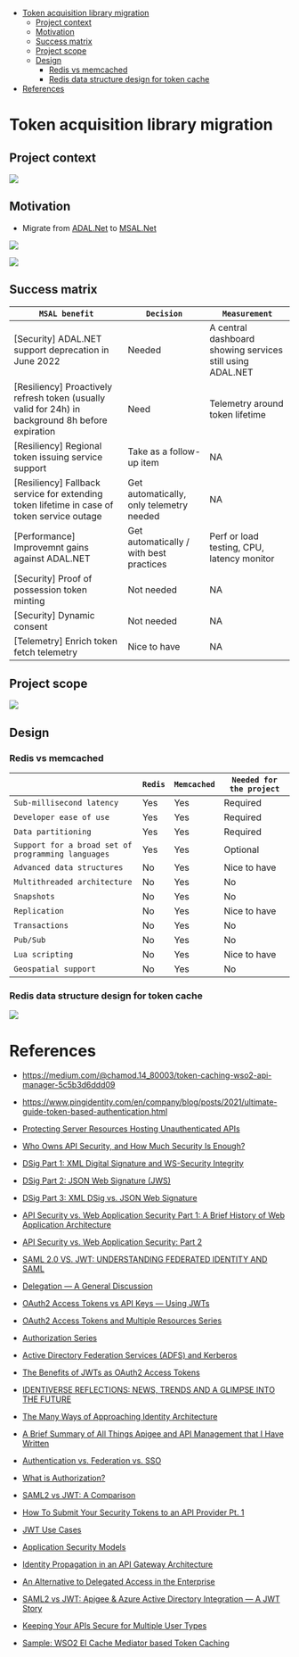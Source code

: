 - [Token acquisition library migration](#token-acquisition-library-migration)
  - [Project context](#project-context)
  - [Motivation](#motivation)
  - [Success matrix](#success-matrix)
  - [Project scope](#project-scope)
  - [Design](#design)
    - [Redis vs memcached](#redis-vs-memcached)
    - [Redis data structure design for token cache](#redis-data-structure-design-for-token-cache)
- [References](#references)

# Token acquisition library migration

## Project context

![](../../.gitbook/assets/msalNetFlowchart.png)

## Motivation
* Migrate from [ADAL.Net](https://github.com/AzureAD/azure-activedirectory-library-for-dotnet) to [MSAL.Net](https://github.com/AzureAD/microsoft-authentication-library-for-dotnet)

![](../../.gitbook/assets/adalNetVsMsalNet.png)

![](../../.gitbook/assets/adalNetVsMsalNetAPI.png)

## Success matrix

| `MSAL benefit` | `Decision` | `Measurement` |
|--|--|--|
| [Security] ADAL.NET support deprecation in June 2022 | Needed | A central dashboard showing services still using ADAL.NET |
| [Resiliency] Proactively refresh token (usually valid for 24h) in background 8h before expiration | Need | Telemetry around token lifetime |
| [Resiliency] Regional token issuing service support | Take as a follow-up item | NA |
| [Resiliency] Fallback service for extending token lifetime in case of token service outage  | Get automatically, only telemetry needed | NA |
| [Performance] Improvemnt gains against ADAL.NET | Get automatically / with best practices | Perf or load testing, CPU, latency monitor |
| [Security] Proof of possession token minting | Not needed | NA |
| [Security] Dynamic consent | Not needed | NA |
| [Telemetry] Enrich token fetch telemetry | Nice to have | NA |

## Project scope

![](../../.gitbook/assets/msalMigrationProjectScope.png)

## Design
### Redis vs memcached

|   | `Redis`  | `Memcached` | `Needed for the project`  |
|---|---|---|---|
| `Sub-millisecond latency`  | Yes  | Yes  |  Required |
| `Developer ease of use`  | Yes  | Yes  |  Required |
| `Data partitioning`  | Yes  | Yes  |  Required |
| `Support for a broad set of programming languages`  | Yes  | Yes  | Optional  |
| `Advanced data structures`  | No  | Yes  | Nice to have |
| `Multithreaded architecture`  | No | Yes  | No  |
| `Snapshots`  | No | Yes  | No  |
| `Replication`  | No | Yes  | Nice to have  |
| `Transactions`  | No | Yes  | No  |
| `Pub/Sub`  | No | Yes  | No  |
| `Lua scripting`  | No | Yes  | Nice to have  |
| `Geospatial support`  | No | Yes  | No  |

### Redis data structure design for token cache

![](../../.gitbook/assets/redisTokenCacheDS.png)

# References
* https://medium.com/@chamod.14_80003/token-caching-wso2-api-manager-5c5b3d6ddd09
* https://www.pingidentity.com/en/company/blog/posts/2021/ultimate-guide-token-based-authentication.html

* [Protecting Server Resources Hosting Unauthenticated APIs](https://medium.com/@robert.broeckelmann/protecting-server-resources-hosting-unauthenticated-apis-d77875db7b8)
* [Who Owns API Security, and How Much Security Is Enough?](https://medium.com/@robert.broeckelmann/nissan-leaf-api-security-who-owns-api-security-and-how-much-security-is-enough-fa467fdb59a1)
* [DSig Part 1: XML Digital Signature and WS-Security Integrity](https://medium.com/@robert.broeckelmann/dsig-part-1-xml-digital-signature-and-ws-security-integrity-225ea3eb894e)
* [DSig Part 2: JSON Web Signature (JWS)](https://medium.com/@robert.broeckelmann/dsig-part-2-json-web-signature-jws-f428d0b5ae40)
* [DSig Part 3: XML DSig vs. JSON Web Signature](https://medium.com/@robert.broeckelmann/dsig-part-3-xml-dsig-vs-json-web-signature-709345c78541)
* [API Security vs. Web Application Security Part 1: A Brief History of Web Application Architecture](https://medium.com/@robert.broeckelmann/api-security-vs-web-application-security-part-1-a-brief-history-of-web-application-architecture-4c8a682a21e)
* [API Security vs. Web Application Security: Part 2](https://medium.com/@robert.broeckelmann/api-security-vs-web-application-security-part-2-e2f327b4b54c)
* [SAML 2.0 VS. JWT: UNDERSTANDING FEDERATED IDENTITY AND SAML](https://medium.com/@robert.broeckelmann/saml-2-0-vs-jwt-understanding-federated-identity-and-saml-a259dff8545c)
* [Delegation — A General Discussion](https://medium.com/@robert.broeckelmann/delegation-a-general-discussion-d0b2ab5a85c7)
* [OAuth2 Access Tokens vs API Keys — Using JWTs](https://medium.com/@robert.broeckelmann/oauth2-access-tokens-vs-api-keys-using-jwts-651f97df9e19)
* [OAuth2 Access Tokens and Multiple Resources Series](https://medium.com/@robert.broeckelmann/oauth2-access-tokens-and-multiple-resources-series-13e467861893)
* [Authorization Series](https://medium.com/@robert.broeckelmann/authorization-series-6b9c5890716c)
* [Active Directory Federation Services (ADFS) and Kerberos](https://medium.com/@robert.broeckelmann/active-directory-federation-services-adfs-and-kerberos-f36c71e13be5)
* [The Benefits of JWTs as OAuth2 Access Tokens](https://medium.com/@robert.broeckelmann/the-benefits-of-jwts-as-oauth2-access-tokens-6ec47dbd2783)
* [IDENTIVERSE REFLECTIONS: NEWS, TRENDS AND A GLIMPSE INTO THE FUTURE](https://medium.com/@robert.broeckelmann/identiverse-reflections-news-trends-and-a-glimpse-into-the-future-d585050b7cf5?readmore=1&source=user_profile---------20-------------------------------)
* [The Many Ways of Approaching Identity Architecture](https://medium.com/@robert.broeckelmann/the-many-ways-of-approaching-identity-architecture-813118077d8a)
* [A Brief Summary of All Things Apigee and API Management that I Have Written](https://medium.com/@robert.broeckelmann/a-brief-summary-of-all-things-apigee-and-api-management-that-i-have-written-46bb71c2d8b9)
* [Authentication vs. Federation vs. SSO](https://medium.com/@robert.broeckelmann/authentication-vs-federation-vs-sso-9586b06b1380)
* [What is Authorization?](https://medium.com/@robert.broeckelmann/what-is-authorization-9977caacc61e)
* [SAML2 vs JWT: A Comparison](https://medium.com/@robert.broeckelmann/saml2-vs-jwt-a-comparison-254bafd98e6)
* [How To Submit Your Security Tokens to an API Provider Pt. 1](https://medium.com/@robert.broeckelmann/how-to-submit-your-security-tokens-to-an-api-provider-pt-1-4a68df35843a)
* [JWT Use Cases](https://medium.com/@robert.broeckelmann/jwt-use-cases-bb94e4e70949)
* [Application Security Models](https://medium.com/@robert.broeckelmann/application-security-models-e5b47fe6ac70)
* [Identity Propagation in an API Gateway Architecture](https://medium.com/@robert.broeckelmann/identity-propagation-in-an-api-gateway-architecture-c0f9bbe9273b)
* [An Alternative to Delegated Access in the Enterprise](https://medium.com/@robert.broeckelmann/an-alternative-to-delegated-access-in-the-enterprise-82023ed423b5?source=user_profile---------63-------------------------------)
* [SAML2 vs JWT: Apigee & Azure Active Directory Integration — A JWT Story](https://medium.com/levvel-consulting/saml2-vs-jwt-apigee-azure-active-directory-integration-a-jwt-story-a3eb00769a1f)
* [Keeping Your APIs Secure for Multiple User Types](https://medium.com/@robert.broeckelmann/keeping-your-apis-secure-for-multiple-user-types-d5c627793c4c)
* [Sample: WSO2 EI Cache Mediator based Token Caching](https://medium.com/@chamilad/sample-wso2-ei-cache-mediator-based-token-caching-3036f2e7e6eb)
